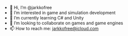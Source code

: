 - 👋 Hi, I’m @jarkkofree
- 👀 I’m interested in game and simulation development
- 🌱 I’m currently learning C# and Unity
- 💞️ I’m looking to collaborate on games and game engines
- 📫 How to reach me: jarkkofree@icloud.com

<!---
jarkkofree/jarkkofree is a ✨ special ✨ repository because its `README.md` (this file) appears on your GitHub profile.
You can click the Preview link to take a look at your changes.
--->

